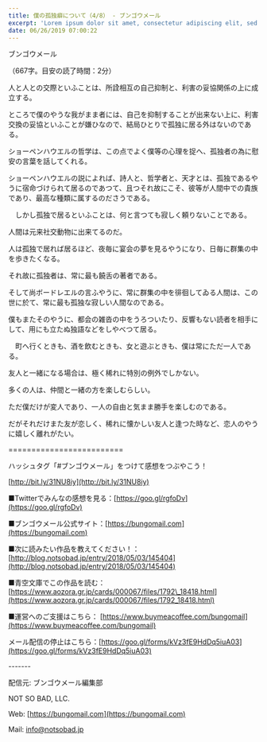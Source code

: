 ```yaml
---
title: 僕の孤独癖について（4/8） - ブンゴウメール
excerpt: 'Lorem ipsum dolor sit amet, consectetur adipiscing elit, sed do eiusmod tempor incididunt ut labore et dolore magna aliqua. Praesent elementum facilisis leo vel fringilla est ullamcorper eget. At imperdiet dui accumsan sit amet nulla facilisi morbi tempus.'
date: 06/26/2019 07:00:22
---
```


ブンゴウメール

（667字。目安の読了時間：2分）

人と人との交際といふことは、所詮相互の自己抑制と、利害の妥協関係の上に成立する。

ところで僕のやうな我がまま者には、自己を抑制することが出来ない上に、利害交換の妥協といふことが嫌ひなので、結局ひとりで孤独に居る外はないのである。

ショーペンハウエルの哲学は、この点でよく僕等の心理を捉へ、孤独者の為に慰安の言葉を話してくれる。

ショーペンハウエルの説によれば、詩人と、哲学者と、天才とは、孤独であるやうに宿命づけられて居るのであつて、且つそれ故にこそ、彼等が人間中での貴族であり、最高な種類に属するのださうである。

　しかし孤独で居るといふことは、何と言つても寂しく頼りないことである。

人間は元来社交動物に出来てるのだ。

人は孤独で居れば居るほど、夜毎に宴会の夢を見るやうになり、日毎に群集の中を歩きたくなる。

それ故に孤独者は、常に最も饒舌の著者である。

そして尚ボードレエルの言ふやうに、常に群集の中を徘徊してゐる人間は、この世に於て、常に最も孤独な寂しい人間なのである。

僕もまたそのやうに、都会の雑沓の中をうろついたり、反響もない読者を相手にして、用にも立たぬ独語などをしやべつて居る。

　町へ行くときも、酒を飲むときも、女と遊ぶときも、僕は常にただ一人である。

友人と一緒になる場合は、極く稀れに特別の例外でしかない。

多くの人は、仲間と一緒の方を楽しむらしい。

ただ僕だけが変人であり、一人の自由と気まま勝手を楽しむのである。

だがそれだけまた友が恋しく、稀れに懐かしい友人と逢つた時など、恋人のやうに嬉しく離れがたい。

\=========================

ハッシュタグ「#ブンゴウメール」をつけて感想をつぶやこう！　

[http://bit.ly/31NU8iy](http://bit.ly/31NU8iy)

■Twitterでみんなの感想を見る：[https://goo.gl/rgfoDv](https://goo.gl/rgfoDv)

■ブンゴウメール公式サイト：[https://bungomail.com](https://bungomail.com)

■次に読みたい作品を教えてください！：[http://blog.notsobad.jp/entry/2018/05/03/145404](http://blog.notsobad.jp/entry/2018/05/03/145404)

■青空文庫でこの作品を読む：[https://www.aozora.gr.jp/cards/000067/files/1792\_18418.html](https://www.aozora.gr.jp/cards/000067/files/1792_18418.html)

■運営へのご支援はこちら： [https://www.buymeacoffee.com/bungomail](https://www.buymeacoffee.com/bungomail)

メール配信の停止はこちら：[https://goo.gl/forms/kVz3fE9HdDq5iuA03](https://goo.gl/forms/kVz3fE9HdDq5iuA03)

\-------

配信元: ブンゴウメール編集部

NOT SO BAD, LLC.

Web: [https://bungomail.com](https://bungomail.com)

Mail: info@notsobad.jp